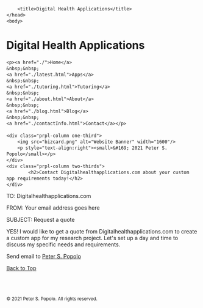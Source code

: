 
<html>
	<head>
		<meta charset="UTF-8" />
		<meta name="viewport" content="width=device-width, initial-scale=1, maximum-scale=1, user-scalable=no" />
		<meta http-equiv="X-UA-Compatible" content="IE=edge" />


		<title>Digital Health Applications</title>
	</head>
	<body>

<div class="prpl-row">
	<div class="prpl-column two-thirds">
			<h1>Digital Health Applications</h1>
	</div>
	
	<p><a href="./">Home</a>
	&nbsp;&nbsp;
	<a href="./latest.html">Apps</a>
	&nbsp;&nbsp;
	<a href="./tutoring.html">Tutoring</a>
	&nbsp;&nbsp;
	<a href="./about.html">About</a>
	&nbsp;&nbsp;
	<a href="./blog.html">Blog</a>
	&nbsp;&nbsp;
	<a href="./contactInfo.html">Contact</a></p>
	
	<div class="prpl-column one-third">
		<img src="bizcard.png" alt="Website Banner" width="1600"/>
		<p style="text-align:right"><small>&#169; 2021 Peter S. Popolo</small></p>
	</div>
	<div class="prpl-column two-thirds">
			<h2>Contact Digitalhealthapplications.com about your custom app requirements today!</h2>
	</div>
</div>

<p>TO: Digitalhealthapplications.com</p>

<p>FROM: Your email address goes here</p>

<p>SUBJECT: Request a quote</p>

<p>YES! I would like to get a quote from Digitalhealthapplications.com to create a custom app for my research project. Let's set up a day and time to discuss my specific needs and requirements.</p>

<p>Send email to <a href="mailto:peterpopolo@gmail.com?subject=Request a quote&body=YES! I would like to get a quote from Digitalhealthapplications.com to create a custom app for my research project. Let's set up a day and time to discuss my specific needs and requirements."> Peter S. Popolo</a></p>
	
<a href="./contactInfo.html">Back to Top</a></p>

<br><br><p><small>&#169; 2021 Peter S. Popolo. All rights reserved.</small></p>









